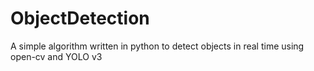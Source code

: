 # ObjectDetection

A simple algorithm written in python to detect objects in real time using open-cv and YOLO v3
